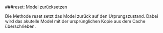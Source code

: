 
###reset: Model zurücksetzen

Die Methode reset setzt das Model zurück auf den Urprungszustand. Dabei wird das akutelle Model mit der ursprünglichen Kopie aus dem Cache überschrieben.